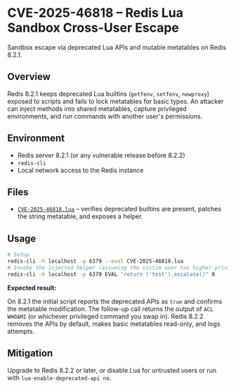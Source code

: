 # CVE-2025-46818 – Redis Lua Sandbox Cross-User Escape

Sandbox escape via deprecated Lua APIs and mutable metatables on Redis 8.2.1.

## Overview

Redis 8.2.1 keeps deprecated Lua builtins (`getfenv`, `setfenv`, `newproxy`) exposed to scripts and fails to lock metatables for basic types. An attacker can inject methods into shared metatables, capture privileged environments, and run commands with another user's permissions.

## Environment

- Redis server 8.2.1 (or any vulnerable release before 8.2.2)
- `redis-cli`
- Local network access to the Redis instance

## Files

- [`CVE-2025-46818.lua`](/CVE-2025-46818.lua) – verifies deprecated builtins are present, patches the string metatable, and exposes a helper.

## Usage

```bash
# Setup
redis-cli -h localhost -p 6379 --eval CVE-2025-46818.lua
# Invoke the injected helper (assuming the victim user has higher privileges):
redis-cli -h localhost -p 6379 EVAL "return ('test').escalate()" 0
```

**Expected result:**

On 8.2.1 the initial script reports the deprecated APIs as `true` and confirms the metatable modification. The follow-up call returns the output of `ACL WHOAMI` (or whichever privileged command you swap in). Redis 8.2.2 removes the APIs by default, makes basic metatables read-only, and logs attempts.

## Mitigation

Upgrade to Redis 8.2.2 or later, or disable Lua for untrusted users or run with `lua-enable-deprecated-api no`.